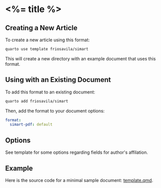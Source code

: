 
# <%= title %>

## Creating a New Article

To create a new article using this format:

```bash
quarto use template friosavila/simart
```

This will create a new directory with an example document that uses this format.

## Using with an Existing Document

To add this format to an existing document:

```bash
quarto add friosavila/simart
```

Then, add the format to your document options:

```yaml
format:
  simart-pdf: default
```    

## Options

See template for some options regarding fields for author's affilation. 

## Example

Here is the source code for a minimal sample document: [template.qmd](template.qmd).


